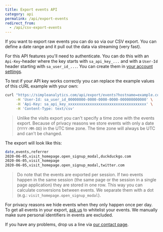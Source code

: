 ```yaml
---
title: Export events API
category: api
permalink: /api/export-events
redirect_from:
  - /api/csv-export-events
---
```


If you want to export raw events you can do so via our CSV export. You can define a date range and it pull out the data via streaming (very fast).

For this API features you'll need to authenticate. You can do this with an `Api-Key`-header where the key starts with `sa_api_key_...` and with a `User-Id` header starting with `sa_user_id_...`. You can create them in [your account settings](https://simpleanalytics.com/account).

To test if your API key works correctly you can replace the example values of this cURL example with your own:

```bash
curl "https://simpleanalytics.com/api/export/events?hostname=example.com&start=2020-01-01&end=2020-01-02" \
     -H 'User-Id: sa_user_id_00000000-0000-0000-0000-000000000000' \
     -H 'Api-Key: sa_api_key_xxxxxxxxxxxxxxxxxxxxxxxxxxxxxxxxxxxx' \
     -H 'Content-Type: text/csv'
```

> Unlike the visits export you can't specify a time zone with the events export. Because of privacy reasons we store events with only a date (`YYYY-MM-DD`) in the UTC time zone. The time zone will always be UTC and can't be changed.

The export will look like this:

```bash
date,events,referrer
2020-06-05,visit_homepage.open_signup_modal,duckduckgo.com
2020-06-05,visit_homepage
2020-06-05,visit_homepage.open_signup_modal,twitter.com
```

> Do note that the events are exported per session. If two events happen in the same session (the same page or the session in a single page application) they are stored in one row. This way you can calculate conversions between events. We separate them with a dot (e.g.: `visit_homepage.open_signup_modal`).

For privacy reasons we hide events when they only happen once per day. To get all events in your export, [ask us](https://simpleanalytics.com/contact) to whitelist your events. We manually make sure personal identifiers in events are excluded.

If you have any problems, drop us a line via [our contact page](https://simpleanalytics.com/contact).
